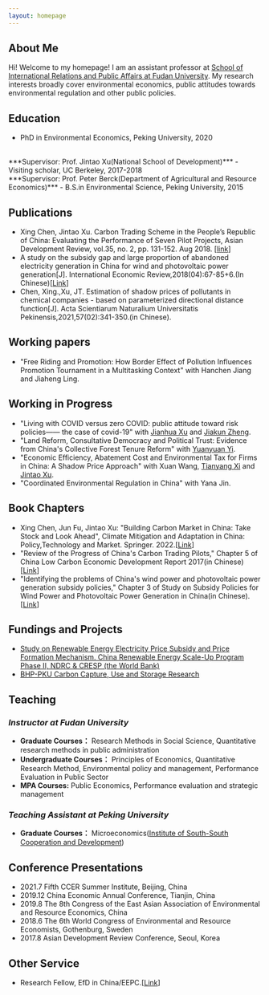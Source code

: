 ```yaml
---
layout: homepage
---
```


## About Me

Hi! Welcome to my homepage! I am an assistant professor at [School of International Relations and Public Affairs at Fudan University](https://sirpa.fudan.edu.cn/). My research interests broadly cover environmental economics, public attitudes towards environmental regulation and other public policies. 

## Education
- PhD in Environmental Economics, Peking University, 2020
<br>
***Supervisor: Prof. Jintao Xu(National School of Development)***
- Visiting scholar, UC Berkeley, 2017-2018
<br>
***Supervisor: Prof. Peter Berck(Department of Agricultural and Resource Economics)***
- B.S.in Environmental Science, Peking University, 2015

## Publications
- Xing Chen, Jintao Xu. Carbon Trading Scheme in the People’s Republic of China: Evaluating the Performance of Seven Pilot Projects, Asian Development Review, vol.35, no. 2, pp. 131-152. Aug 2018. [[link](https://direct.mit.edu/adev/article/35/2/131/9958/Carbon-Trading-Scheme-in-the-People-s-Republic-of)]
- A study on the subsidy gap and large proportion of abandoned electricity generation in China for wind and photovoltaic power generation[J]. International Economic Review,2018(04):67-85+6.(In Chinese)[[Link](https://kns.cnki.net/kcms/detail/detail.aspx?dbcode=CJFD&dbname=CJFDLAST2018&filename=GJPP201804005&uniplatform=NZKPT&v=MY23A1ckSLSZTyb5XPa4j7QkPXk3Y_fQJAJsdN2Jp5nJEjc-IgpmA_sNq0xJpMq2)]
- Chen, Xing.,Xu, JT. Estimation of shadow prices of pollutants in chemical companies - based on parameterized directional distance function[J]. Acta Scientiarum Naturalium Universitatis Pekinensis,2021,57(02):341-350.(in Chinese).
## Working papers
- "Free Riding and Promotion: How Border Effect of Pollution Influences Promotion Tournament in a Multitasking Context" with Hanchen Jiang and Jiaheng Ling.

## Working in Progress
- "Living with COVID versus zero COVID: public attitude toward risk policies—— the case of covid-19" with [Jianhua Xu](https://www.ghd.pku.edu.cn/English/People/Faculty_fe5100f8d50a4875a92ad8991380a172/X_fe5100f8d50a4875a92ad8991380a172/XUjianhua/index.blk.htm) and [Jiakun Zheng](http://sf.ruc.edu.cn/info/1389/9164.htm).
- "Land Reform, Consultative Democracy and Political Trust: Evidence from China's Collective Forest Tenure Reform" with [Yuanyuan Yi](https://sites.google.com/view/yuanyuanyi/home).
- "Economic Efficiency, Abatement Cost and Environmental Tax for Firms in China: A Shadow Price Approach" with Xuan Wang, [Tianyang Xi](https://www.xitianyang.com/) and [Jintao Xu](https://en.nsd.pku.edu.cn/faculty/fulltime/x/239550.htm).
- "Coordinated Environmental Regulation in China" with Yana Jin.

## Book Chapters
- Xing Chen, Jun Fu, Jintao Xu: "Building Carbon Market in China: Take Stock and Look Ahead", Climate Mitigation and Adaptation in China: Policy,Technology and Market.  Springer. 2022.[[Link](https://link.springer.com/book/10.1007/978-981-16-4310-1)]
- "Review of the Progress of China's Carbon Trading Pilots," Chapter 5 of China Low Carbon Economic Development Report 2017(in Chinese)[[Link](https://www.pishu.com.cn/skwx_ps/bookdetail?SiteID=14&ID=9313611)]
- "Identifying the problems of China's wind power and photovoltaic power generation subsidy policies," Chapter 3 of Study on Subsidy Policies for Wind Power and Photovoltaic Power Generation in China(in Chinese).[[Link](http://www.csspw.com.cn/booksdetail_15923_2075299_0.jhtml)]

## Fundings and Projects
- [Study on Renewable Energy Electricity Price Subsidy and Price Formation Mechanism. China Renewable Energy Scale-Up Program Phase II, NDRC & CRESP (the World Bank)](https://projects.worldbank.org/en/projects-operations/project-detail/P127033?lang=en)
- [BHP-PKU Carbon Capture, Use and Storage Research](https://www.nsd.pku.edu.cn/ccus/ccus/project/271707.htm)


## Teaching
### *Instructor at Fudan University*
- **Graduate Courses：** Research Methods in Social Science, Quantitative research methods in public administration
- **Undergraduate Courses：** Principles of Economics, Quantitative Research Method, Environmental policy and management, Performance Evaluation in Public Sector
- **MPA Courses:** Public Economics, Performance evaluation and strategic management

### *Teaching Assistant at Peking University*
- **Graduate Courses：** Microeconomics([Institute of South-South Cooperation and Development](https://www.isscad.pku.edu.cn/))


## Conference Presentations
- 2021.7  Fifth CCER Summer Institute, Beijing, China
- 2019.12 China Economic Annual Conference, Tianjin, China
- 2019.8 The 8th Congress of the East Asian Association of Environmental and Resource Economics, China
- 2018.6 The 6th World Congress of Environmental and Resource Economists, Gothenburg, Sweden
- 2017.8 Asian Development Review Conference, Seoul, Korea

## Other Service
- Research Fellow, EfD in China/EEPC.[[Link](https://www.efdinitiative.org/about-efd/people/chen-xing)]
